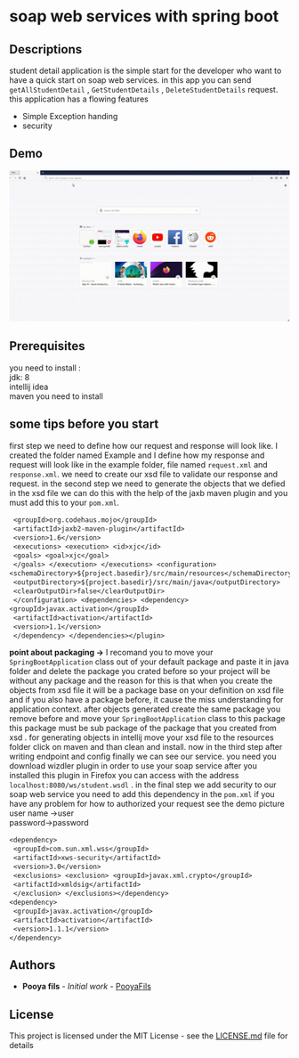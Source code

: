 # soap web services with spring boot
## Descriptions
student detail application is the simple start for the developer who want to have a quick start on soap web services.  in this app you can send `getAllStudentDetail` , `GetStudentDetails` , `DeleteStudentDetails` request. this application has a flowing features
 - Simple Exception handing
 - security
 ## Demo
 ![Farmers Market Finder Demo](demo/TdumrlGJD7.gif)
 ## Prerequisites
you need to install :
<br/> jdk: 8
<br/> intellij idea <br/>
maven 
you need to install
## some tips  before you start
first step we need to define how our request and response will look like. I created the folder named Example and I define how my response and request will look like in the example folder, file named `request.xml` and `response.xml`. we need to create our xsd file to validate our response and request. in the second step we need to generate the objects that we defied in the xsd file we can do this with the help of the jaxb maven plugin and you must add this to your `pom.xml`. 
```<plugin>  
 <groupId>org.codehaus.mojo</groupId>  
 <artifactId>jaxb2-maven-plugin</artifactId>  
 <version>1.6</version>  
 <executions> <execution> <id>xjc</id>  
 <goals> <goal>xjc</goal>  
 </goals> </execution> </executions> <configuration> <schemaDirectory>${project.basedir}/src/main/resources</schemaDirectory>  
 <outputDirectory>${project.basedir}/src/main/java</outputDirectory>  
 <clearOutputDir>false</clearOutputDir>  
 </configuration> <dependencies> <dependency> <groupId>javax.activation</groupId>  
 <artifactId>activation</artifactId>  
 <version>1.1</version>  
 </dependency> </dependencies></plugin>
 ```
**point about packaging ->** I recomand you to move your `SpringBootApplication` class  out of your default package and paste it in java folder and delete the package you crated before so your project will be without any package and the reason for this is that when you create the objects from xsd file it will be a package base on your definition on xsd file and if you also have a package before, it cause the miss understanding for application context. after objects generated create the same package you remove before and move your `SpringBootApplication` class to this package this package must be sub package of the package that you created from xsd .
for generating objects in intellij move your xsd file to the resources folder click on maven and than clean  and install.
now in the third step after writing endpoint and config finally we can see our service. you need you download wizdler plugin in order to use your soap service after you installed this plugin in Firefox you can access with the address `localhost:8080/ws/student.wsdl` .
in the final step we add security to our soap web service you need to add this dependency in the `pom.xml` if you have any problem for how to authorized your  request see the demo picture 
user name ->user
<br/> password->password
```
<dependency>  
 <groupId>com.sun.xml.wss</groupId>  
 <artifactId>xws-security</artifactId>  
 <version>3.0</version>  
 <exclusions> <exclusion> <groupId>javax.xml.crypto</groupId>  
 <artifactId>xmldsig</artifactId>  
 </exclusion> </exclusions></dependency>  
<dependency>  
 <groupId>javax.activation</groupId>  
 <artifactId>activation</artifactId>  
 <version>1.1.1</version>  
</dependency>
```
## Authors
* **Pooya fils** - *Initial work* - [PooyaFils](https://github.com/pooyafils)
## License
This project is licensed under the MIT License - see the [LICENSE.md](LICENSE.md) file for details
